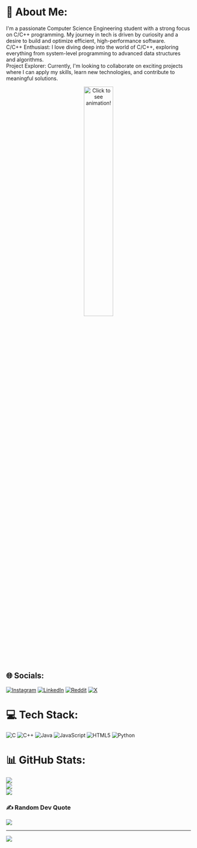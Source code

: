 # 💫 About Me:
I'm a passionate Computer Science Engineering student with a strong focus on C/C++ programming. My journey in tech is driven by curiosity and a desire to build and optimize efficient, high-performance software.<br>C/C++ Enthusiast: I love diving deep into the world of C/C++, exploring everything from system-level programming to advanced data structures and algorithms.<br>Project Explorer: Currently, I'm looking to collaborate on exciting projects where I can apply my skills, learn new technologies, and contribute to meaningful solutions.

<p align="center">
  <a href="https://github.com/SudarshanHegde2004/SudarshanHegde2004/blob/main/target.gif">
    <img src="https://github.com/SudarshanHegde2004/SudarshanHegde2004/blob/main/target.gif" alt="Click to see animation!" width="40%" />
  </a>
</p>


## 🌐 Socials:
[![Instagram](https://img.shields.io/badge/Instagram-%23E4405F.svg?logo=Instagram&logoColor=white)](https://instagram.com/https://www.instagram.com/sudarshan.hegde.2004/) [![LinkedIn](https://img.shields.io/badge/LinkedIn-%230077B5.svg?logo=linkedin&logoColor=white)](https://linkedin.com/in/https://www.linkedin.com/in/sudarshan-hegde-474856226/) [![Reddit](https://img.shields.io/badge/Reddit-%23FF4500.svg?logo=Reddit&logoColor=white)](https://reddit.com/user/https://www.reddit.com/user/Sudarshan_Hegde_2004/) [![X](https://img.shields.io/badge/X-black.svg?logo=X&logoColor=white)](https://x.com/https://x.com/Sudarshan__2004) 

# 💻 Tech Stack:
![C](https://img.shields.io/badge/c-%2300599C.svg?style=for-the-badge&logo=c&logoColor=white) ![C++](https://img.shields.io/badge/c++-%2300599C.svg?style=for-the-badge&logo=c%2B%2B&logoColor=white) ![Java](https://img.shields.io/badge/java-%23ED8B00.svg?style=for-the-badge&logo=openjdk&logoColor=white) ![JavaScript](https://img.shields.io/badge/javascript-%23323330.svg?style=for-the-badge&logo=javascript&logoColor=%23F7DF1E) ![HTML5](https://img.shields.io/badge/html5-%23E34F26.svg?style=for-the-badge&logo=html5&logoColor=white) ![Python](https://img.shields.io/badge/python-3670A0?style=for-the-badge&logo=python&logoColor=ffdd54)

# 📊 GitHub Stats:
![](https://github-readme-stats.vercel.app/api?username=SudarshanHegde2004&theme=shadow_green&hide_border=false&include_all_commits=true&count_private=true)<br/>
![](https://github-readme-streak-stats.herokuapp.com/?user=SudarshanHegde2004&theme=shadow_green&hide_border=false)<br/>
![](https://github-readme-stats.vercel.app/api/top-langs/?username=SudarshanHegde2004&theme=shadow_green&hide_border=false&include_all_commits=true&count_private=true&layout=compact)

### ✍️ Random Dev Quote
![](https://quotes-github-readme.vercel.app/api?type=horizontal&theme=radical)

---
[![](https://visitcount.itsvg.in/api?id=SudarshanHegde2004&icon=2&color=0)](https://visitcount.itsvg.in)

<!-- Proudly created with GPRM ( https://gprm.itsvg.in ) -->
